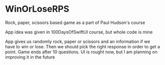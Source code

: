 # WinOrLoseRPS
 Rock, paper, scissors based game as a part of Paul Hudson's course

App idea was given in 100DaysOfSwiftUI course, but whole code is mine

App gives us randomly rock, paper or scissors and an information if we have to win or lose. Then we should pick the right response in order to get a point. Game ends after 10 questions. UI is rought now, but I am planning on improving it in the future
